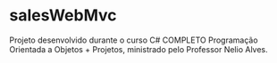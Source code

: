 # salesWebMvc
Projeto desenvolvido durante o curso C# COMPLETO Programação Orientada a Objetos + Projetos, ministrado pelo Professor Nelio Alves.
